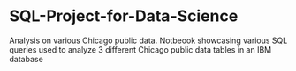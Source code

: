 # SQL-Project-for-Data-Science
Analysis on various Chicago public data.
Notbeook showcasing various SQL queries used to analyze 3 different Chicago public data tables in an IBM database
